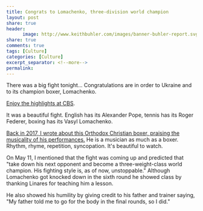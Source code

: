 ```yaml
--- 
title: Congrats to Lomachenko, three-division world champion
layout: post
share: true
header:
      image: http://www.keithbuhler.com/images/banner-buhler-report.svg
share: true
comments: true
tags: [Culture]
categories: [Culture]
excerpt_separator: <!--more-->
permalink: 
---
```



There was a big fight tonight... Congratulations are in order to Ukraine and to its champion boxer, Lomachenko. 

[Enjoy the highlights at CBS](https://www.cbssports.com/boxing/news/vasyl-lomachenko-tkos-jorge-linares-to-become-fastest-three-division-boxing-champion/). 

It was a beautiful fight. English has its Alexander Pope, tennis has its Roger Federer, boxing has its Vasyl Lomachenko. 

[Back in 2017, I wrote about this Orthodox Christian boxer, praising the musicality of his performances.](http://www.keithbuhler.com/culture/2017/09/14/lomachenko.html) He is a musician as much as a boxer. Rhythm, rhyme, repetition, syncopation. It's beautiful to watch. 

On May 11, I mentioned that the fight was coming up and predicted that "take down his next opponent and become a three-weight-class world champion. His fighting style is, as of now, unstoppable." Although Lomachenko got knocked down in the sixth round he showed class by thanking Linares for teaching him a lesson. 

He also showed his humility by giving credit to his father and trainer saying, "My father told me to go for the body in the final rounds, so I did." 

